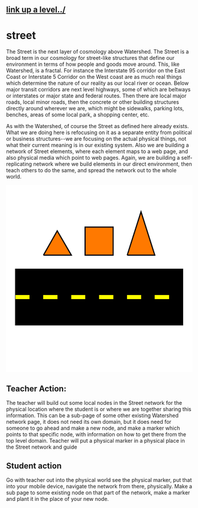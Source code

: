 ## [link up a level../](../)


# street

The Street is the next layer of cosmology above Watershed.  The Street is a broad term in our cosmology for street-like structures that define our environment in terms of how people and goods move around.  This, like Watershed, is a fractal.  For instance the Interstate 95 corridor on the East Coast or Interstate 5 Corridor on the West coast are as much real things which determine the nature of our reality as our local river or ocean.  Below major transit corridors are next level highways, some of which are beltways or interstates or major state and federal routes.  Then there are local major roads, local minor roads, then the concrete or other building structures directly around wherever we are, which might be sidewalks, parking lots, benches, areas of some local park, a shopping center, etc.


As with the Watershed, of course the Street as defined here already exists.  What we are doing here is refocusing on it as a separate entity from political or business structures--we are focusing on the actual physical things, not what their current meaning is in our existing system.  Also we are building a network of Street elements, where each element maps to a web page, and also physical media which point to web pages.  Again, we are building a self-replicating network where we build elements in our direct environment, then teach others to do the same, and spread the network out to the whole world. 

![](../symbols/street.svg)

## Teacher Action:

The teacher will build out some local nodes in the Street network for the physical location where the student is or where we are together sharing this information.  This can be a sub-page of some other existing Watershed network page, it does not need its own domain, but it does need for someone to go ahead and make a new node, and make a marker which points to that specific node, with information on how to get there from the top level domain.  Teacher will put a physical marker in a physical place in the Street network and guide 

## Student action

Go with teacher out into the physical world see the physical marker, put that into your mobile device, navigate the network from there, physically.  Make a sub page to some existing node on that part of the network, make a marker and plant it in the place of your new node.